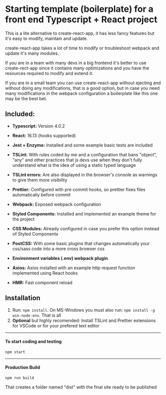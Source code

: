 # Starting template (boilerplate) for a front end Typescript + React project

This is a lite alternative to create-react-app, it has less fancy features but it's easy to modify, maintain and update. 

create-react-app takes a lot of time to modify or troubleshoot webpack and update it's many modules. 

If you are in a team with many devs in a big frontend it's better to use create-rect-app since it contains many optimizations and you have the resources required to modify and extend it.  

If you are in a small team you can use create-react-app without ejecting and without doing any modifications, that is a good option, but in case you need many modifications in the webpack configuration a boilerplate like this one may be the best bet.

## Included:

-  **Typescript:** Version 4.0.2

-  **React:** 16.13 (hooks supported)

-  **Jest + Enzyme:** Installed and some example basic tests are included

-  **TSLint:** With rules coded by me and a configuration that bans "object", "any" and other practices that js devs use when they don't fully understand what is the idea of using a static typed language

-  **TSLint errors:** Are also displayed in the browser's console as warnings to give them more visibility

-  **Prettier:** Configured with pre commit hooks, so prettier fixes files automatically before commit

-  **Webpack:** Exposed webpack configuration

-  **Styled Components:** Installed and implemented an example theme for the project

-  **CSS Modules:** Already configured in case you prefer this option instead of Styled Components

-  **PostCSS:** With some basic plugins that changes automatically your css/sass code into a more cross browser css

-  **Environment variables (.env) webpack plugin**

-  **Axios:** Axios installed with an example http request function implemented using React hooks

-  **HMR:** Fast component reload

## Installation

1. Run: `npm install`. On MS-Windows you must also run: `npm install -g win-node-env`. That is all
2. **Optional** but highly recomended: Install TSLint and Prettier extensions for VSCode or for your prefered text editor

---

#### To start coding and testing

```
npm start
```

---

#### Production Build

```
npm run build
```

That creates a folder named "dist" with the final site ready to be published
